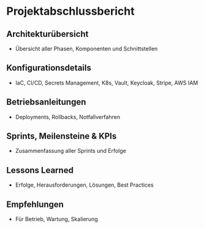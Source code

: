 # Projektabschlussbericht

## Architekturübersicht
- Übersicht aller Phasen, Komponenten und Schnittstellen

## Konfigurationsdetails
- IaC, CI/CD, Secrets Management, K8s, Vault, Keycloak, Stripe, AWS IAM

## Betriebsanleitungen
- Deployments, Rollbacks, Notfallverfahren

## Sprints, Meilensteine & KPIs
- Zusammenfassung aller Sprints und Erfolge

## Lessons Learned
- Erfolge, Herausforderungen, Lösungen, Best Practices

## Empfehlungen
- Für Betrieb, Wartung, Skalierung
